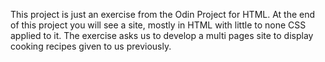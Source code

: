 This project is just an exercise from the Odin Project for HTML. At the end of this project you will see a site, mostly in HTML with little to none CSS applied to it. The exercise asks us to develop a multi pages site to display cooking recipes given to us previously.
